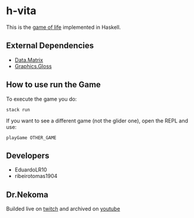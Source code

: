 # h-vita

This is the [game of life](https://en.wikipedia.org/wiki/Conway%27s_Game_of_Life) implemented in Haskell.

## External Dependencies

- [Data.Matrix](https://hackage.haskell.org/package/matrix-0.3.6.1/docs/Data-Matrix.html)
- [Graphics.Gloss](https://hackage.haskell.org/package/gloss)

## How to use run the Game

To execute the game you do:

`stack run`

If you want to see a different game (not the glider one), open the REPL and use:

`playGame OTHER_GAME`

## Developers

- EduardoLR10
- ribeirotomas1904

## Dr.Nekoma

Builded live on [twitch](https://www.twitch.tv/drnekoma) and archived on [youtube](https://www.youtube.com/channel/UCMyzdYsPiBU3xoqaOeahr6Q)